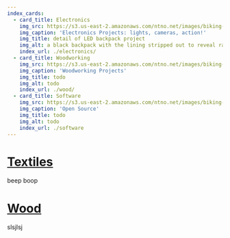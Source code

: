 ```yaml
---
index_cards:
  - card_title: Electronics
    img_src: https://s3.us-east-2.amazonaws.com/ntno.net/images/biking-backpack/lights_installed_v2.jpeg
    img_caption: 'Electronics Projects: lights, cameras, action!'
    img_title: detail of LED backpack project
    img_alt: a black backpack with the lining stripped out to reveal rainbow LEDs sewn in
    index_url: ./electronics/
  - card_title: Woodworking
    img_src: https://s3.us-east-2.amazonaws.com/ntno.net/images/biking-backpack/lights_installed_v2.jpeg
    img_caption: 'Woodworking Projects'
    img_title: todo
    img_alt: todo
    index_url: ./wood/
  - card_title: Software
    img_src: https://s3.us-east-2.amazonaws.com/ntno.net/images/biking-backpack/lights_installed_v2.jpeg
    img_caption: 'Open Source'
    img_title: todo
    img_alt: todo
    index_url: ./software
---
```


# [Textiles](./textiles/index.md)  
beep boop


# [Wood](./wood/index.md)  
slsjlsj
